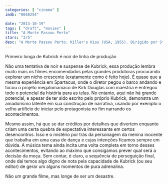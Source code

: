 ```yaml
---
categories: [ "cinema" ]
imdb: "0048254"

date: "2013-10-19"
tags: [ "draft", "movies" ]
title: "A Morte Passou Perto"
stars: "3/5"
desc: "A Morte Passou Perto. Killer's Kiss (USA, 1955). Dirigido por Stanley Kubrick. Escrito por Stanley Kubrick, Howard Sackler. Com Frank Silvera, Jamie Smith, Irene Kane, Jerry Jarrett, Mike Dana, Felice Orlandi, Shaun O'Brien, Barbara Brand, David Vaughan."
---
```

Primeiro longa de Kubrick é noir de linha de produção

Não uma tentativa de noir e suspense de Kubrick, essa produção lembra muito mais os filmes encomendados pelas grandes produtoras procurando explorar um nicho crescente (exatamente como é feito hoje). É quase que a mesma experiência em Spartacus, onde o diretor pegou o barco andando e tocou o projeto megalomaníaco de Kirk Douglas com maestria e entregou todo o potencial da história para as telas. No entanto, aqui não há grande potencial, e apesar de ter sido escrito pelo próprio Kubrick, demonstra um amadorismo latente em sua construção de narrativa, usando por exemplo o velho artifício de iniciar pelo protagonista no fim narrando os acontecimentos.

Mesmo assim, há que se dar créditos por detalhes que divertem enquanto criam uma certa quebra de expectativa interessante em certos desencontros. Isso e o mistério por trás da personagem da menina inocente que trabalha em uma casa de dança e cujas intenções ficamos sempre em dúvida. A música tema ainda incita uma volta completa em torno desses acontecimentos, evitando ao máximo que consigamos prever qual será a decisão da moça. Sem contar, é claro, a sequência de perseguição final, onde daí temos algo digno de nota pela capacidade de Kubrick (ou seu editor) de gerar um alguns momentos de pura adrenalina.

Não um grande filme, mas longe de ser um desastre.


